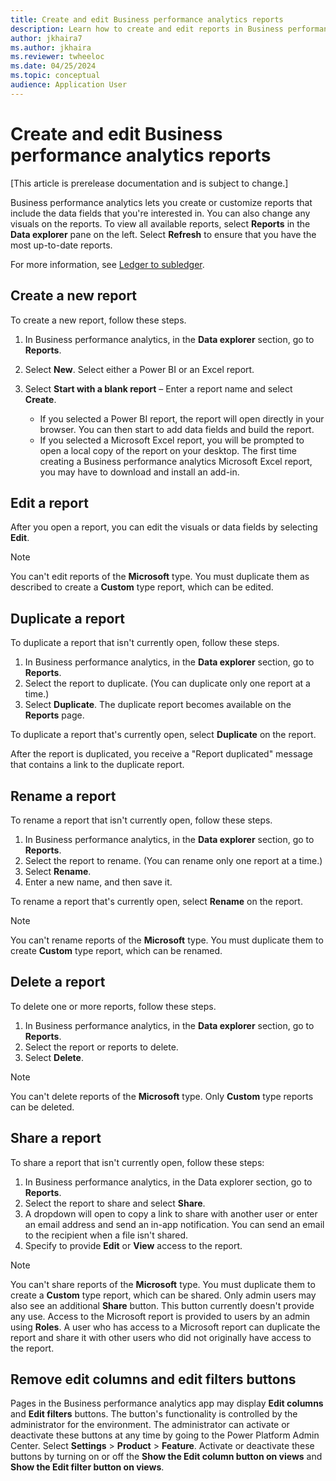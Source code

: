 ```yaml
---
title: Create and edit Business performance analytics reports
description: Learn how to create and edit reports in Business performance analytics, including outlines on duplicating, renaming, sharing, and deleting reports.
author: jkhaira7
ms.author: jkhaira 
ms.reviewer: twheeloc
ms.date: 04/25/2024
ms.topic: conceptual
audience: Application User
---
```


# Create and edit Business performance analytics reports

[This article is prerelease documentation and is subject to change.]

Business performance analytics lets you create or customize reports that include the data fields that you're interested in. You can also change any visuals on the reports. To view all available reports, select **Reports** in the **Data explorer** pane on the left. Select **Refresh** to ensure that you have the most up-to-date reports.

For more information, see [Ledger to subledger](https://www.microsoft.com/videoplayer/embed/{ID}).

## Create a new report

To create a new report, follow these steps.

1. In Business performance analytics, in the **Data explorer** section, go to **Reports**.
2. Select **New**. Select either a Power BI or an Excel report.
3. Select **Start with a blank report** – Enter a report name and select **Create**.

    - If you selected a Power BI report, the report will open directly in your browser. You can then start to add data fields and build the report.
    - If you selected a Microsoft Excel report, you will be prompted to open a local copy of the report on your desktop. The first time creating a Business performance analytics Microsoft Excel report, you may have to download and install an add-in. 

## Edit a report

After you open a report, you can edit the visuals or data fields by selecting **Edit**.

>[!NOTE]
> You can't edit reports of the **Microsoft** type. You must duplicate them as described to create a **Custom** type report, which can be edited.

## Duplicate a report

To duplicate a report that isn't currently open, follow these steps.

1. In Business performance analytics, in the **Data explorer** section, go to **Reports**.
2. Select the report to duplicate. (You can duplicate only one report at a time.)
3. Select **Duplicate**. The duplicate report becomes available on the **Reports** page. 

To duplicate a report that's currently open, select **Duplicate** on the report.

After the report is duplicated, you receive a "Report duplicated" message that contains a link to the duplicate report.

## Rename a report

To rename a report that isn't currently open, follow these steps.

1. In Business performance analytics, in the **Data explorer** section, go to **Reports**.
2. Select the report to rename. (You can rename only one report at a time.)
3. Select **Rename**.
4. Enter a new name, and then save it.

To rename a report that's currently open, select **Rename** on the report.

>[!NOTE]
> You can't rename reports of the **Microsoft** type. You must duplicate them to create **Custom** type report, which can be renamed.

## Delete a report

To delete one or more reports, follow these steps.

1. In Business performance analytics, in the **Data explorer** section, go to **Reports**.
2. Select the report or reports to delete.
3. Select **Delete**.

>[!NOTE]
> You can't delete reports of the **Microsoft** type. Only **Custom** type reports can be deleted.

## Share a report
To share a report that isn't currently open, follow these steps:
1. In Business performance analytics, in the Data explorer section, go to **Reports**.
2. Select the report to share and select **Share**.
3. A dropdown will open to copy a link to share with another user or enter an email address and send an in-app notification. You can send an email to the recipient when a file isn't shared.
4. Specify to provide **Edit** or **View** access to the report. 

>[!NOTE]
> You can't share reports of the **Microsoft** type. You must duplicate them to create a **Custom** type report, which can be shared.
> Only admin users may also see an additional **Share** button. This button currently doesn't provide any use.
> Access to the Microsoft report is provided to users by an admin using **Roles**. A user who has access to a Microsoft report can duplicate the report and share it with other users who did not originally have access to the report.

## Remove edit columns and edit filters buttons

Pages in the Business performance analytics app may display **Edit columns** and **Edit filters** buttons. The button's functionality is controlled by the administrator for the environment. The administrator can activate or deactivate these buttons at any time by going to the Power Platform Admin Center. Select **Settings** > **Product** > **Feature**. Activate or deactivate these buttons by turning on or off the **Show the Edit column button on views** and **Show the Edit filter button on views**. 
